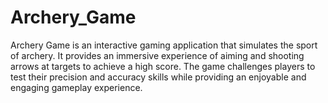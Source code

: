 # Archery_Game
Archery Game is an interactive gaming application that simulates the sport of archery. It provides an immersive experience of aiming and shooting arrows at targets to achieve a high score. The game challenges players to test their precision and accuracy skills while providing an enjoyable and engaging gameplay experience.
